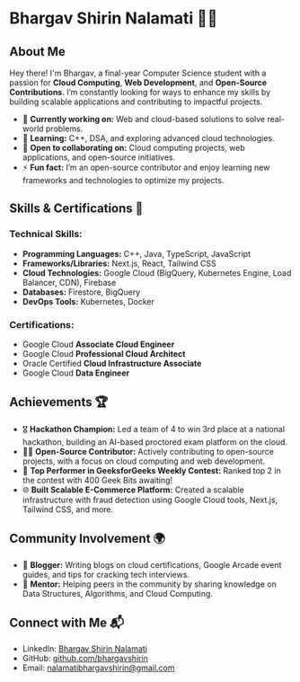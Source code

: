 # Bhargav Shirin Nalamati 👨‍💻

## About Me

Hey there! I'm Bhargav, a final-year Computer Science student with a passion for **Cloud Computing**, **Web Development**, and **Open-Source Contributions**. I’m constantly looking for ways to enhance my skills by building scalable applications and contributing to impactful projects.

- 🔭 **Currently working on:** Web and cloud-based solutions to solve real-world problems.
- 🌱 **Learning:** C++, DSA, and exploring advanced cloud technologies.
- 🤝 **Open to collaborating on:** Cloud computing projects, web applications, and open-source initiatives.
- ⚡ **Fun fact:** I’m an open-source contributor and enjoy learning new frameworks and technologies to optimize my projects.

## Skills & Certifications 🚀

### Technical Skills:
- **Programming Languages:** C++, Java, TypeScript, JavaScript
- **Frameworks/Libraries:** Next.js, React, Tailwind CSS
- **Cloud Technologies:** Google Cloud (BigQuery, Kubernetes Engine, Load Balancer, CDN), Firebase
- **Databases:** Firestore, BigQuery
- **DevOps Tools:** Kubernetes, Docker

### Certifications:
- Google Cloud **Associate Cloud Engineer**
- Google Cloud **Professional Cloud Architect**
- Oracle Certified **Cloud Infrastructure Associate**
- Google Cloud **Data Engineer**

## Achievements 🏆

- 🎖 **Hackathon Champion:** Led a team of 4 to win 3rd place at a national hackathon, building an AI-based proctored exam platform on the cloud.
- 👨‍💻 **Open-Source Contributor:** Actively contributing to open-source projects, with a focus on cloud computing and web development.
- 🏅 **Top Performer in GeeksforGeeks Weekly Contest:** Ranked top 2 in the contest with 400 Geek Bits awaiting!
- 🌐 **Built Scalable E-Commerce Platform:** Created a scalable infrastructure with fraud detection using Google Cloud tools, Next.js, Tailwind CSS, and more.

## Community Involvement 🌍

- 💬 **Blogger:** Writing blogs on cloud certifications, Google Arcade event guides, and tips for cracking tech interviews. 
- 🚀 **Mentor:** Helping peers in the community by sharing knowledge on Data Structures, Algorithms, and Cloud Computing.

## Connect with Me 📬
- LinkedIn: [Bhargav Shirin Nalamati](https://www.linkedin.com/in/bhargav-shirin-nalamati-34092a263/)
- GitHub: [github.com/bhargavshirin](https://github.com/bhargavshirin)
- Email: nalamatibhargavshirin@gmail.com

